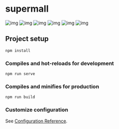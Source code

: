 # supermall
![img](https://gitee.com/coderfh/supermall/raw/master/img-folder/homeTop.png)
![img](https://gitee.com/coderfh/supermall/raw/master/img-folder/homebuttom.png)
![img](https://gitee.com/coderfh/supermall/raw/master/img-folder/detailTop.png)
![img](https://gitee.com/coderfh/supermall/raw/master/img-folder/detailbuttom.png)
![img](https://gitee.com/coderfh/supermall/raw/master/img-folder/category.png)
![img](https://gitee.com/coderfh/supermall/raw/master/img-folder/cart.png)
## Project setup
```
npm install
```

### Compiles and hot-reloads for development
```
npm run serve
```

### Compiles and minifies for production
```
npm run build
```

### Customize configuration
See [Configuration Reference](https://cli.vuejs.org/config/).
